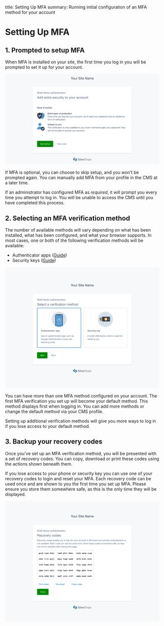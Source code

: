 title: Setting Up MFA
summary: Running initial configuration of an MFA method for your account

# Setting Up MFA

## 1. Prompted to setup MFA

When MFA is installed on your site, the first time you log in you will be
prompted to set it up for your account.

![A screenshot of the introduction step in the MFA setup flow](../_images/01-01-1-mfa-setup-intro.png)

If MFA is optional, you can choose to skip setup, and you won’t be prompted
again. You can manually add MFA from your profile in the CMS at a later time.

If an administrator has configured MFA as _required_, it will prompt you every
time you attempt to log in. You will be unable to access the CMS until you have
completed this process.

## 2. Selecting an MFA verification method

The number of available methods will vary depending on what has been installed,
what has been configured, and what your browser supports. In most cases, one or
both of the following verification methods will be available:

- Authenticator apps ([Guide](using_authenticator_apps))
- Security keys ([Guide](using_security_keys))

![A screenshot of the Select Method step in the MFA setup flow](../_images/01-01-2-mfa-select-method.png)

You can have more than one MFA method configured on your account. The first MFA
verification you set up will become your default method. This method displays
first when logging in. You can add more methods or change the default method via
your CMS profile.

<div class="hint" markdown="1">
Setting up additional verification methods will give you more ways to log in if
you lose access to your default method.
</div>

## 3. Backup your recovery codes

Once you've set up an MFA verification method, you will be presented with a set
of recovery codes. You can copy, download or print these codes using the actions
shown beneath them.

If you lose access to your phone or security key you can use one of your
recovery codes to login and reset your MFA. Each recovery code can be used once
and are shown to you the first time you set up MFA. Please ensure you store them
somewhere safe, as this is the only time they will be displayed.

![A screenshot of the Backup Codes step in the MFA setup flow](../_images/01-01-3-mfa-backup-codes.png)
